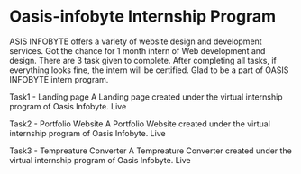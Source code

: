 # Oasis-infobyte Internship Program

ASIS INFOBYTE offers a variety of website design and development services. Got the chance for 1 month intern of Web development and design. There are 3 task given to complete. After completing all tasks, if everything looks fine, the intern will be certified. Glad to be a part of OASIS INFOBYTE intern program.

Task1 - Landing page
A Landing page created under the virtual internship program of Oasis Infobyte.
Live

Task2 - Portfolio Website
A Portfolio Website created under the virtual internship program of Oasis Infobyte.
Live

Task3 - Tempreature Converter
A Tempreature Converter created under the virtual internship program of Oasis Infobyte.
Live
